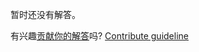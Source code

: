
暂时还没有解答。

有兴趣[贡献你的解答](https://github.com/BFEdev/BFE.dev-solutions/blob/main/problem/previous-left-sibling_zh.md)吗? [Contribute guideline](https://github.com/BFEdev/BFE.dev-solutions#how-to-contribute)
